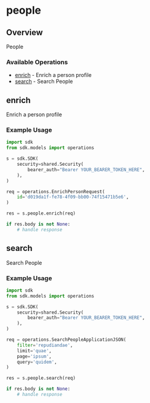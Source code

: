 # people

## Overview

People

### Available Operations

* [enrich](#enrich) - Enrich a person profile
* [search](#search) - Search People

## enrich

Enrich a person profile

### Example Usage

```python
import sdk
from sdk.models import operations

s = sdk.SDK(
    security=shared.Security(
        bearer_auth="Bearer YOUR_BEARER_TOKEN_HERE",
    ),
)

req = operations.EnrichPersonRequest(
    id='d019da1f-fe78-4f09-bb00-74f15471b5e6',
)

res = s.people.enrich(req)

if res.body is not None:
    # handle response
```

## search

Search People

### Example Usage

```python
import sdk
from sdk.models import operations

s = sdk.SDK(
    security=shared.Security(
        bearer_auth="Bearer YOUR_BEARER_TOKEN_HERE",
    ),
)

req = operations.SearchPeopleApplicationJSON(
    filter='repudiandae',
    limit='quae',
    page='ipsum',
    query='quidem',
)

res = s.people.search(req)

if res.body is not None:
    # handle response
```
